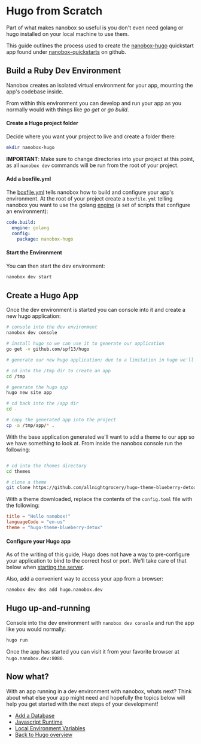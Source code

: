 # Hugo from Scratch
Part of what makes nanobox so useful is you don't even need golang or hugo installed on your local machine to use them.

This guide outlines the process used to create the <a href="https://github.com/nanobox-quickstarts/nanobox-hugo" target="\_blank">nanobox-hugo</a> quickstart app found under <a href="https://github.com/nanobox-quickstarts" target="\_blank">nanobox-quickstarts</a> on github.

## Build a Ruby Dev Environment
Nanobox creates an isolated virtual environment for your app, mounting the app's codebase inside.

From within this environment you can develop and run your app as you normally would with things like *go get* or *go build*.

#### Create a Hugo project folder
Decide where you want your project to live and create a folder there:

```bash
mkdir nanobox-hugo
```

**IMPORTANT**: Make sure to change directories into your project at this point, as all `nanobox dev` commands will be run from the root of your project.

#### Add a boxfile.yml
The <a href="https://docs.nanobox.io/boxfile/" target="\_blank">boxfile.yml</a> tells nanobox how to build and configure your app's environment. At the root of your project create a `boxfile.yml` telling nanobox you want to use the golang <a href="https://docs.nanobox.io/engines/" target="\_blank">engine</a> (a set of scripts that configure an environment):

```yaml
code.build:
  engine: golang
  config:
    package: nanobox-hugo
```

#### Start the Environment
You can then start the dev environment:

```bash
nanobox dev start
```

## Create a Hugo App
Once the dev environment is started you can console into it and create a new hugo application:

```bash
# console into the dev environment
nanobox dev console

# install hugo so we can use it to generate our application
go get -v github.com/spf13/hugo

# generate our new hugo application; due to a limitation in hugo we'll have to generate our app in another folder and move it where we want it

# cd into the /tmp dir to create an app
cd /tmp

# generate the hugo app
hugo new site app

# cd back into the /app dir
cd -

# copy the generated app into the project
cp -a /tmp/app/* .
```

With the base application generated we'll want to add a theme to our app so we have something to look at. From inside the nanobox console run the following:

```bash

# cd into the themes directory
cd themes

# clone a theme
git clone https://github.com/allnightgrocery/hugo-theme-blueberry-detox.git
```

With a theme downloaded, replace the contents of the `config.toml` file with the following:

```toml
title = "Hello nanobox!"
languageCode = "en-us"
theme = "hugo-theme-blueberry-detox"
```

#### Configure your Hugo app
As of the writing of this guide, Hugo does not have a way to pre-configure your application to bind to the correct host or port. We'll take care of that below when [starting the server](#hugo-up-and-running).

Also, add a convenient way to access your app from a browser:

```bash
nanobox dev dns add hugo.nanobox.dev
```

## Hugo up-and-running
Console into the dev environment with `nanobox dev console` and run the app like you would normally:

```bash
hugo run
```

Once the app has started you can visit it from your favorite browser at `hugo.nanobox.dev:8080`.

## Now what?
With an app running in a dev environment with nanobox, whats next? Think about what else your app might need and hopefully the topics below will help you get started with the next steps of your development!

* [Add a Database](/golang/hugo/next-steps/add-a-database)
* [Javascript Runtime](/golang/hugo/next-steps/javascript-runtime)
* [Local Environment Variables](/golang/hugo/next-steps/local-evars)
* [Back to Hugo overview](/golang/hugo)
